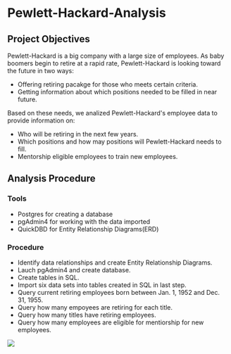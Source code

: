# Pewlett-Hackard-Analysis
## Project Objectives

Pewlett-Hackard is a big company with a large size of employees. As baby boomers begin to retire at a rapid rate, Pewlett-Hackard is looking toward the future in two ways:
  - Offering retiring pacakge for those who meets certain criteria.
  - Getting information about which positions needed to be filled in near future.
  
Based on these needs, we analized Pewlett-Hackard's employee data to provide information on:
  - Who will be retiring in the next few years.
  - Which positions and how may positions will Pewlett-Hackard needs to fill.
  - Mentorship eligible employees to train new employees.

## Analysis Procedure

### Tools
  - Postgres for creating a database
  - pgAdmin4 for working with the data imported
  - QuickDBD for Entity Relationship Diagrams(ERD)

### Procedure
  - Identify data relationships and create Entity Relationship Diagrams.
  - Lauch pgAdmin4 and create database.
  - Create tables in SQL.
  - Import six data sets into tables created in SQL in last step.
  - Query current retiring employees born between Jan. 1, 1952 and Dec. 31, 1955.
  - Query how many empoyees are retiring for each title.
  - Query how many titles have retiring employees.
  - Query how many employees are eligible for mentiorship for new employees.
  
![](.png)  
  
